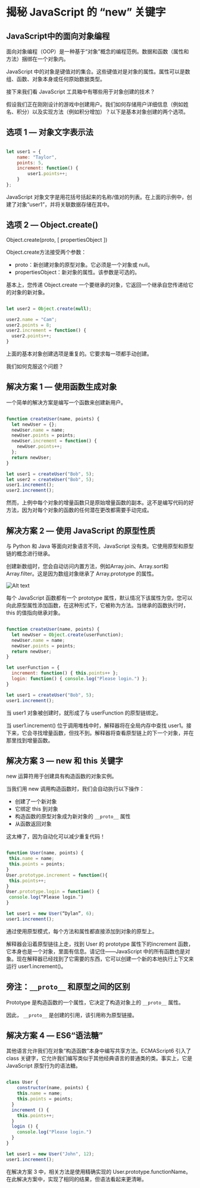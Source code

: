 # 揭秘 JavaScript 的 “new” 关键字

## JavaScript中的面向对象编程

面向对象编程（OOP）是一种基于“对象”概念的编程范例。数据和函数（属性和方法）捆绑在一个对象内。

JavaScript 中的对象是键值对的集合。这些键值对是对象的属性。属性可以是数组、函数、对象本身或任何原始数据类型。

接下来我们看 JavaScript 工具箱中有哪些用于对象创建的技术？

假设我们正在刚刚设计的游戏中创建用户。我们如何存储用户详细信息（例如姓名、积分）以及实现方法（例如积分增加）？以下是基本对象创建的两个选项。

## 选项 1 — 对象文字表示法

```JavaScript

let user1 = {
    name: "Taylor",
    points: 5,
    increment: function() {
        user1.points++;
    }
};

```

JavaScript 对象文字是用花括号括起来的名称/值对的列表。在上面的示例中，创建了对象“user1”，并将关联数据存储在其中。

## 选项 2 — Object.create()

Object.create(proto, [ propertiesObject ])

Object.create方法接受两个参数：
- proto：新创建对象的原型对象。它必须是一个对象或 null。
- propertiesObject：新对象的属性。该参数是可选的。

基本上，您传递 Object.create 一个要继承的对象，它返回一个继承自您传递给它的对象的新对象。

```JavaScript

let user2 = Object.create(null);

user2.name = "Cam";
user2.points = 8;
user2.increment = function() {
  user2.points++;
}

```

上面的基本对象创建选项是重复的。它要求每一项都手动创建。

我们如何克服这个问题？

## 解决方案 1 — 使用函数生成对象

一个简单的解决方案是编写一个函数来创建新用户。

```JavaScript

function createUser(name, points) {
  let newUser = {};
  newUser.name = name;
  newUser.points = points;
  newUser.increment = function() {
    newUser.points++;
  };
  return newUser;
}

let user1 = createUser("Bob", 5);
let user2 = createUser("Bob", 5);
user1.increment();
user2.increment();

```

然而，上例中每个对象的增量函数只是原始增量函数的副本。这不是编写代码的好方法，因为对每个对象的函数的任何潜在更改都需要手动完成。

## 解决方案 2 — 使用 JavaScript 的原型性质

与 Python 和 Java 等面向对象语言不同，JavaScript 没有类。它使用原型和原型链的概念进行继承。

创建新数组时，您会自动访问内置方法，例如Array.join、Array.sort和Array.filter。这是因为数组对象继承了 Array.prototype 的属性。

![Alt text](image.png)

每个 JavaScript 函数都有一个 prototype 属性，默认情况下该属性为空。您可以向此原型属性添加函数，在这种形式下，它被称为方法。当继承的函数执行时，this 的值指向继承对象。

```JavaScript

function createUser(name, points) {
  let newUser = Object.create(userFunction);
  newUser.name = name;
  newUser.points = points;
  return newUser;
}

let userFunction = {
  increment: function() { this.points++ };
  login: function() { console.log("Please login.") };
}

let user1 = createUser("Bob", 5);
user1.increment();

```

当 user1 对象被创建时，就形成了与 userFunction 的原型链绑定。

当 user1.increment() 位于调用堆栈中时，解释器将在全局内存中查找 user1。接下来，它会寻找增量函数，但找不到。解释器将查看原型链上的下一个对象，并在那里找到增量函数。

## 解决方案 3 — new 和 this 关键字

new 运算符用于创建具有构造函数的对象实例。

当我们用 new 调用构造函数时，我们会自动执行以下操作：

- 创建了一个新对象
- 它绑定 this 到对象
- 构造函数的原型对象成为新对象的 ```__proto__``` 属性
- 从函数返回对象

这太棒了，因为自动化可以减少重复代码！

```JavaScript

function User(name, points) {
 this.name = name; 
 this.points = points;
}
User.prototype.increment = function(){
 this.points++;
}
User.prototype.login = function() {
 console.log(“Please login.”)
}

let user1 = new User(“Dylan”, 6);
user1.increment();

```

通过使用原型模式，每个方法和属性都直接添加到对象的原型上。

解释器会沿着原型链往上走，找到 User 的 prototype 属性下的increment 函数，它本身也是一个对象，里面有信息。请记住——JavaScript 中的所有函数也是对象。现在解释器已经找到了它需要的东西，它可以创建一个新的本地执行上下文来运行 user1.increment()。

## 旁注：```__proto__``` 和原型之间的区别

Prototype 是构造函数的一个属性，它决定了构造对象上的 ```__proto__``` 属性。

因此， ```__proto__``` 是创建的引用，该引用称为原型链接。

## 解决方案 4 — ES6“语法糖”

其他语言允许我们在对象“构造函数”本身中编写共享方法。ECMAScript6 引入了 class 关键字，它允许我们编写类似于其他经典语言的普通类的类。事实上，它是 JavaScript 原型行为的语法糖。

```JavaScript

class User {
    constructor(name, points) {
    this.name = name;
    this.points = points;
  }
  increment () {
    this.points++;
  }
  login () {
    console.log("Please login.")
  }
}

let user1 = new User("John", 12);
user1.increment();

```

在解决方案 3 中，相关方法是使用精确实现的
User.prototype.functionName。在此解决方案中，实现了相同的结果，但语法看起来更清晰。
